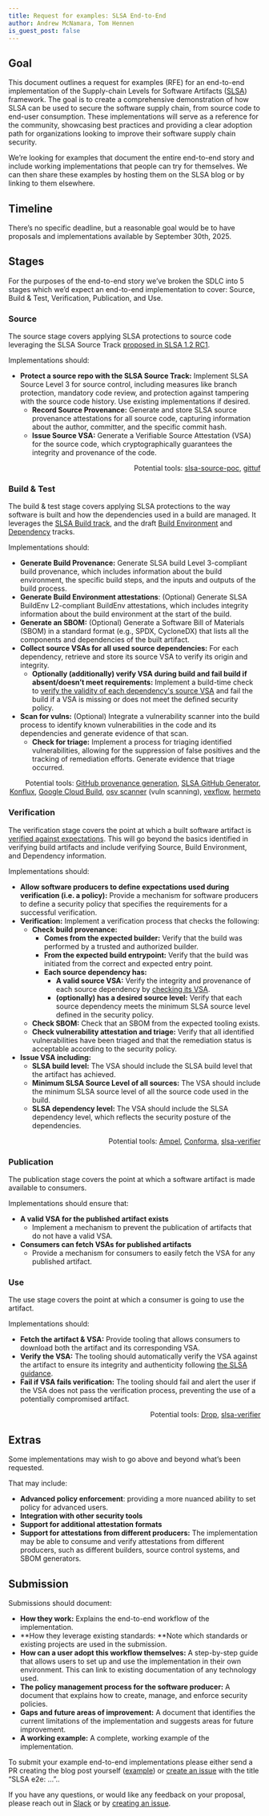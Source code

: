 ```yaml
---
title: Request for examples: SLSA End-to-End
author: Andrew McNamara, Tom Hennen
is_guest_post: false
---
```


## Goal

This document outlines a request for examples (RFE) for an end-to-end
implementation of the Supply-chain Levels for Software Artifacts
([SLSA](slsa.dev)) framework. The goal is to create a comprehensive
demonstration of how SLSA can be used to secure the software supply chain, from
source code to end-user consumption. These implementations will serve as a
reference for the community, showcasing best practices and providing a clear
adoption path for organizations looking to improve their software supply chain
security.

We’re looking for examples that document the entire end-to-end story and include
working implementations that people can try for themselves. We can then share
these examples by hosting them on the SLSA blog or by linking to them elsewhere.

## Timeline

There’s no specific deadline, but a reasonable goal would be to have proposals
and implementations available by September 30th, 2025.

## Stages

For the purposes of the end-to-end story we’ve broken the SDLC into 5 stages
which we’d expect an end-to-end implementation to cover: Source, Build & Test,
Verification, Publication, and Use.

### Source

The source stage covers applying SLSA protections to source code leveraging the
SLSA Source Track
[proposed in SLSA 1.2 RC1](https://slsa.dev/spec/v1.2-rc1/tracks##source-track).

Implementations should:

-   **Protect a source repo with the SLSA Source Track:** Implement SLSA Source
  Level 3 for source control, including measures like branch protection,
  mandatory code review, and protection against tampering with the source code
  history. Use existing implementations if desired.
    -   **Record Source Provenance:** Generate and store SLSA source provenance
    attestations for all source code, capturing information about the author,
    committer, and the specific commit hash.
    -   **Issue Source VSA:** Generate a Verifiable Source Attestation (VSA) for the
    source code, which cryptographically guarantees the integrity and provenance
    of the code.

<p style="text-align: right">
Potential tools: <a href="https://github.com/slsa-framework/slsa-source-poc">slsa-source-poc</a>, <a href="https://gittuf.dev">gittuf</a></p>

### Build & Test

The build & test stage covers applying SLSA protections to the way software is
built and how the dependencies used in a build are managed. It leverages the
[SLSA Build track](https://slsa.dev/spec/v1.1/), and the draft
[Build Environment](https://slsa.dev/spec/draft/#build-environment-track) and
[Dependency](https://slsa.dev/spec/draft/#dependency-track) tracks.

Implementations should:

-   **Generate Build Provenance:** Generate SLSA build Level 3-compliant build
  provenance, which includes information about the build environment, the
  specific build steps, and the inputs and outputs of the build process.
-   **Generate Build Environment attestations**: (Optional) Generate SLSA BuildEnv
  L2-compliant BuildEnv attestations, which includes integrity information about
  the build environment at the start of the build.
-   **Generate an SBOM:** (Optional) Generate a Software Bill of Materials (SBOM)
  in a standard format (e.g., SPDX, CycloneDX) that lists all the components and
  dependencies of the built artifact.
-   **Collect source VSAs for all used source dependencies:** For each dependency,
  retrieve and store its source VSA to verify its origin and integrity.
    -   **Optionally (additionally) verify VSA during build and fail build if
    absent/doesn’t meet requirements:** Implement a build-time check to
    [verify the validity of each dependency's source VSA](https://slsa.dev/spec/v1.2-rc1/verifying-source#how-to-verify-slsa-a-source-revision)
    and fail the build if a VSA is missing or does not meet the defined security
    policy.
-   **Scan for vulns:** (Optional) Integrate a vulnerability scanner into the
  build process to identify known vulnerabilities in the code and its
  dependencies and generate evidence of that scan.
    -   **Check for triage:** Implement a process for triaging identified
    vulnerabilities, allowing for the suppression of false positives and the
    tracking of remediation efforts. Generate evidence that triage occurred.

<p style="text-align: right">
Potential tools: <a href="https://github.com/actions/attest-build-provenance">GitHub provenance generation</a>, <a href="https://github.com/slsa-framework/slsa-github-generator">SLSA GitHub Generator</a>, <a href="https://konflux-ci.dev">Konflux</a>, <a href="https://cloud.google.com/build/docs/securing-builds/generate-validate-build-provenance">Google Cloud Build</a>, <a href="https://github.com/google/osv-scanner">osv scanner</a> (vuln scanning), <a href="https://github.com/carabiner-dev/vexflow">vexflow</a>, <a href="https://hermetoproject.github.io/hermeto">hermeto</a></p>

### Verification

The verification stage covers the point at which a built software artifact is
[verified against expectations](https://slsa.dev/spec/draft/verifying-artifacts).
This will go beyond the basics identified in verifying build artifacts and
include verifying Source, Build Environment, and Dependency information.

Implementations should:

-   **Allow software producers to define expectations used during verification
  (i.e. a policy):** Provide a mechanism for software producers to define a
  security policy that specifies the requirements for a successful verification.
-   **Verification:** Implement a verification process that checks the following:
    -   **Check build provenance:**
        -   **Comes from the expected builder:** Verify that the build was performed
      by a trusted and authorized builder.
        -   **From the expected build entrypoint:** Verify that the build was
      initiated from the correct and expected entry point.
        -   **Each source dependency has:**
            -   **A valid source VSA:** Verify the integrity and provenance of each
        source dependency by
        [checking its VSA](https://slsa.dev/spec/v1.2-rc1/verifying-source#how-to-verify-slsa-a-source-revision).
            -   **(optionally) has a desired source level:** Verify that each source
        dependency meets the minimum SLSA source level defined in the security
        policy.
    -   **Check SBOM:** Check that an SBOM from the expected tooling exists.
    -   **Check vulnerability attestation and triage:** Verify that all identified
    vulnerabilities have been triaged and that the remediation status is
    acceptable according to the security policy.
-   **Issue VSA including:**
    -   **SLSA build level:** The VSA should include the SLSA build level that the
    artifact has achieved.
    -   **Minimum SLSA Source Level of all sources:** The VSA should include the
    minimum SLSA source level of all the source code used in the build.
    -   **SLSA dependency level:** The VSA should include the SLSA dependency level,
    which reflects the security posture of the dependencies.

<p style="text-align: right">
Potential tools: <a href="https://github.com/carabiner-dev/ampel">Ampel</a>, <a href="https://conforma.dev">Conforma</a>, <a href="https://github.com/slsa-framework/slsa-verifier">slsa-verifier</a></p>

### Publication

The publication stage covers the point at which a software artifact is made
available to consumers.

Implementations should ensure that:

-   **A valid VSA for the published artifact exists**
    -   Implement a mechanism to prevent the publication of artifacts that do not
    have a valid VSA.
-   **Consumers can fetch VSAs for published artifacts**
    -   Provide a mechanism for consumers to easily fetch the VSA for any published
    artifact.

### Use

The use stage covers the point at which a consumer is going to use the artifact.

Implementations should:

-   **Fetch the artifact & VSA:** Provide tooling that allows consumers to
  download both the artifact and its corresponding VSA.
-   **Verify the VSA:** The tooling should automatically verify the VSA against
  the artifact to ensure its integrity and authenticity following
  [the SLSA guidance](https://slsa.dev/spec/v1.1/verification_summary#how-to-verify).
-   **Fail if VSA fails verification:** The tooling should fail and alert the user
  if the VSA does not pass the verification process, preventing the use of a
  potentially compromised artifact.

<p style="text-align: right">
Potential tools: <a href="https://github.com/carabiner-dev/drop">Drop</a>, <a href="https://github.com/slsa-framework/slsa-verifier">slsa-verifier</a></p>

## Extras

Some implementations may wish to go above and beyond what’s been requested.

That may include:

-   **Advanced policy enforcement**: providing a more nuanced ability to set
  policy for advanced users.
-   **Integration with other security tools**
-   **Support for additional attestation formats**
-   **Support for attestations from different producers:** The implementation may
  be able to consume and verify attestations from different producers, such as
  different builders, source control systems, and SBOM generators.

## Submission

Submissions should document:

-   **How they work:** Explains the end-to-end workflow of the implementation.
-   \*\*How they leverage existing standards: \*\*Note which standards or existing
  projects are used in the submission.
-   **How can a user adopt this workflow themselves:** A step-by-step guide that
  allows users to set up and use the implementation in their own environment.
  This can link to existing documentation of any technology used.
-   **The policy management process for the software producer:** A document that
  explains how to create, manage, and enforce security policies.
-   **Gaps and future areas of improvement:** A document that identifies the
  current limitations of the implementation and suggests areas for future
  improvement.
-   **A working example:** A complete, working example of the implementation.

To submit your example end-to-end implementations please either send a PR
creating the blog post yourself
([example](https://github.com/slsa-framework/slsa/pull/1435)) or
[create an issue](https://github.com/slsa-framework/slsa/issues) with the title
“SLSA e2e: …”..

If you have any questions, or would like any feedback on your proposal, please
reach out in [Slack](https://slack.openssf.org/) or by
[creating an issue](https://github.com/slsa-framework/slsa/issues).
